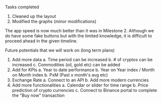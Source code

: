 Tasks completed
1. Cleaned up the layout
2. Modified the graphs (minor modifications)

The app speed is now much better than it was in Milestone 2. Although we do have some fake buttons but with the limited knowledge, it is difficult to proceed ahead in the given timeline.


Future potentials that we will work on (long term plans)
1. Add more data
    a. Time period can be increased
    b. # of cryptos can be increased
    c. Commodities (oil, gold etc) can be added
2. Add for KPIs
    a. Year to date performance
    b. Year on Year index / Month on Month index
    b. PxM (Past x month's avg etc)
3. Exchange Rate
    a. Connect to an API
    b. Add more modern currencies
4. Add more functionalities
    a. Calendar or slider for time range
    b. Price prediction of crypto currencies 
    c. Connect to Binance portal to complete the "Buy now" transaction





